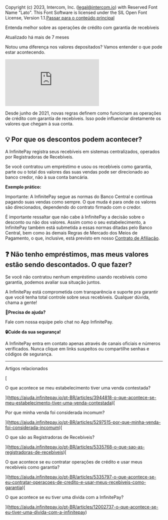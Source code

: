 Copyright (c) 2023, Intercom, Inc. (legal@intercom.io) with Reserved Font Name "Lato". This Font Software is licensed under the SIL Open Font License, Version 1.1.[Passar para o conteúdo principal](https://ajuda.infinitepay.io/pt-BR/articles/5423588-por-que-estao-ocorrendo-descontos-em-meus-recebiveis#main-content)

Entenda melhor sobre as operações de crédito com garantia de recebíveis

Atualizado há mais de 7 meses

Notou uma diferença nos valores depositados? Vamos entender o que pode estar acontecendo.

<iframe src="https://www.youtube.com/embed/ab-XAkIS5kM" frameborder="0" allowfullscreen="allowfullscreen"></iframe>

Desde junho de 2021, novas regras definem como funcionam as operações de crédito com garantia de recebíveis. Isso pode influenciar diretamente os valores que chegam à sua conta.

## **💡 Por que os descontos podem acontecer?**

A InfinitePay registra seus recebíveis em sistemas centralizados, operados por Registradoras de Recebíveis.

  
Se você contratou um empréstimo e usou os recebíveis como garantia, parte ou o total dos valores das suas vendas pode ser direcionado ao banco credor, não à sua conta bancária.

**Exemplo prático:**

Importante: A InfinitePay segue as normas do Banco Central e continua pagando suas vendas como sempre. O que muda é para onde os valores são direcionados, dependendo do contrato firmado com o credor.

É importante ressaltar que não cabe à InfinitePay a decisão sobre o desconto ou não dos valores. Assim como o seu estabelecimento, a InfinitePay também está submetida a essas normas ditadas pelo Banco Central, bem como às demais Regras de Mercado dos Meios de Pagamento, o que, inclusive, está previsto em nosso [Contrato de Afiliação](https://www.infinitepay.io/legal/contrato-de-afiliacao).

## **❓ Não tenho empréstimos, mas meus valores estão sendo descontados. O que fazer?**

Se você não contratou nenhum empréstimo usando recebíveis como garantia, podemos avaliar sua situação juntos.

A InfinitePay está comprometida com transparência e suporte pra garantir que você tenha total controle sobre seus recebíveis. Qualquer dúvida, chama a gente!

**🔔Precisa de ajuda?**

Fale com nossa equipe pelo chat no App InfinitePay.

**🔒Cuide da sua segurança!**

A InfinitePay entra em contato apenas através de canais oficiais e números verificados. Nunca clique em links suspeitos ou compartilhe senhas e códigos de segurança.

___

Artigos relacionados

[

O que acontece se meu estabelecimento tiver uma venda contestada?

](https://ajuda.infinitepay.io/pt-BR/articles/3944818-o-que-acontece-se-meu-estabelecimento-tiver-uma-venda-contestada)[

Por que minha venda foi considerada incomum?

](https://ajuda.infinitepay.io/pt-BR/articles/5297515-por-que-minha-venda-foi-considerada-incomum)[

O que são as Registradoras de Recebíveis?

](https://ajuda.infinitepay.io/pt-BR/articles/5335768-o-que-sao-as-registradoras-de-recebiveis)[

O que acontece se eu contratar operações de crédito e usar meus recebíveis como garantia?

](https://ajuda.infinitepay.io/pt-BR/articles/5335797-o-que-acontece-se-eu-contratar-operacoes-de-credito-e-usar-meus-recebiveis-como-garantia)[

O que acontece se eu tiver uma dívida com a InfinitePay?

](https://ajuda.infinitepay.io/pt-BR/articles/12002737-o-que-acontece-se-eu-tiver-uma-divida-com-a-infinitepay)